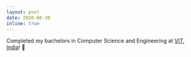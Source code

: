 ```yaml
---
layout: post
date: 2020-06-30
inline: true
---
```


Completed my bachelors in Computer Science and Engineering at [VIT, India](https://chennai.vit.ac.in/)! :tada: